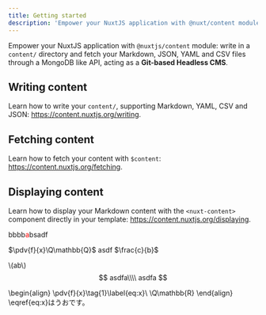 ```yaml
---
title: Getting started
description: 'Empower your NuxtJS application with @nuxt/content module: write in a content/ directory and fetch your Markdown, JSON, YAML and CSV files through a MongoDB like API, acting as a Git-based Headless CMS.'
---
```


Empower your NuxtJS application with `@nuxtjs/content` module: write in a `content/` directory and fetch your Markdown, JSON, YAML and CSV files through a MongoDB like API, acting as a **Git-based Headless CMS**.

## Writing content

Learn how to write your `content/`, supporting Markdown, YAML, CSV and JSON: https://content.nuxtjs.org/writing.

## Fetching content

Learn how to fetch your content with `$content`: https://content.nuxtjs.org/fetching.

## Displaying content

Learn how to display your Markdown content with the `<nuxt-content>` component directly in your template: https://content.nuxtjs.org/displaying.

bbbb<span style="color:red;">a</span>bsadf

$\pdv{f}{x}\Q\mathbb{Q}$
asdf
$\frac{c}{b}$


\\(ab\\)
$$
asdfa\\\\
asdfa
$$


\begin{align}
\pdv{f}{x}\tag{1}\label{eq:x}\\
\Q\mathbb{R}
\end{align}
\eqref{eq:x}はうおです。


<script>
MathJax = {
        loader: {load: ['[tex]/physics', '[tex]/mathtools', '[tex]/color', '[tex]/upgreek', '[tex]/centernot']},
        tex: {
          inlineMath: [['$', '$'], ['\\(', '\\)']],
          packages: { '[+]': ['physics', 'mathtools', 'color', 'upgreek', 'centernot'] },
          color: {
            padding: '5px',
            borderWidth: '2px',
          },
          macros: {
            parn: ["\\biggl(#1\\biggr)", 1],
            sqbr: ["\\biggl[#1\\biggr]", 1],
            pfrac: ["\\biggl(\\dfrac{#1}{#2}\\biggr)", 2],
            ds: "\\displaystyle",
            C: '{\\mathbb C}',
            R: '{\\mathbb R}',
            Q: '{\\mathbb Q}',
            Z: '{\\mathbb Z}',
            ssqrt: ['\\sqrt{\\smash[b]{\\mathstrut #1}}', 1],
            tcdegree: ['\\unicode{xb0}'],
            tccelsius: ['\\unicode{x2103}'],
            tcperthousand: ['\\unicode{x2030}'],
            tcmu: ['\\unicode{x3bc}'],
            tcohm: ['\\unicode{x3a9}'],
            bm: ['\\boldsymbol{#1}', 1],
            ol: ['\\overline{#1}', 1],
            ul: ['\\underline{#1}', 1],
            ub: ['\\underbrace{#1}', 1],
            ubt: ['\\underbrace{#1}_{\\text{#2}}', 2],
            i: '{\\mathrm{i}}',
            e: '{\\mathrm{e}}',
            ve: '{\\varepsilon}',
            slashed: ['{{#1\\!\\!\\!/}}', 1],
          },
          physics: {
            italicdiff: true,
            arrowdel: false,
          },
          tags: 'ams',
          tagSide: 'right',
          tagIndent: '0.8em',
          processRefs: true,
        },
        svg: {
          fontCache: 'global'
        },
        chtml: {
          displayAlign: 'left',
          displayIndent: '2em',
          mtextInheritFont: true,
        }
      };
</script>
<script id="MathJax-script"
  src="https://cdn.jsdelivr.net/npm/mathjax@3/es5/tex-chtml.js">
</script>